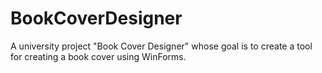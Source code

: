 # BookCoverDesigner
A university project "Book Cover Designer" whose goal is to create a tool for creating a book cover using WinForms.
